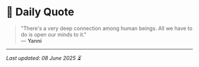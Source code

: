 # 📜 Daily Quote

> "There's a very deep connection among human beings. All we have to do is open our minds to it."  
> — **Yanni**

---

_Last updated: 08 June 2025 ⏳_
